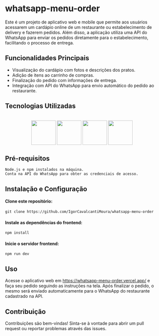 
# whatsapp-menu-order


Este é um projeto de aplicativo web e mobile que permite aos usuários acessarem um cardápio online de um restaurante ou estabelecimento de delivery e fazerem pedidos. Além disso, a aplicação utiliza uma API do WhatsApp para enviar os pedidos diretamente para o estabelecimento, facilitando o processo de entrega.

## Funcionalidades Principais

- Visualização do cardápio com fotos e descrições dos pratos.
- Adição de itens ao carrinho de compras.
- Finalização do pedido com informações de entrega.
- Integração com API do WhatsApp para envio automático do pedido ao restaurante.

## Tecnologias Utilizadas

<div align="center">
  <br> 
<img src="https://cdn.jsdelivr.net/gh/devicons/devicon@latest/icons/html5/html5-original.svg" width="80" height="80" />

<img src="https://cdn.jsdelivr.net/gh/devicons/devicon@latest/icons/css3/css3-original.svg" width="80" height="80" />

<img src="https://cdn.jsdelivr.net/gh/devicons/devicon@latest/icons/tailwindcss/tailwindcss-original.svg" width="80" height="80"/>

<img src="https://cdn.jsdelivr.net/gh/devicons/devicon@latest/icons/git/git-original.svg" width="80" height="80" />
           
</div>

## Pré-requisitos

    Node.js e npm instalados na máquina.
    Conta na API do WhatsApp para obter as credenciais de acesso.

## Instalação e Configuração

#### Clone este repositório:

    git clone https://github.com/IgorCavalcantiMoura/whatsapp-menu-order
    
#### Instale as dependências do frontend:
    npm install

#### Inicie o servidor frontend:
    npm run dev

## Uso

Acesse o aplicativo web em https://whatsapp-menu-order.vercel.app/ e faça seu pedido seguindo as instruções na tela. Após finalizar o pedido, o mesmo será enviado automaticamente para o WhatsApp do restaurante cadastrado na API.

## Contribuição

Contribuições são bem-vindas! Sinta-se à vontade para abrir um pull request ou reportar problemas através das issues.
